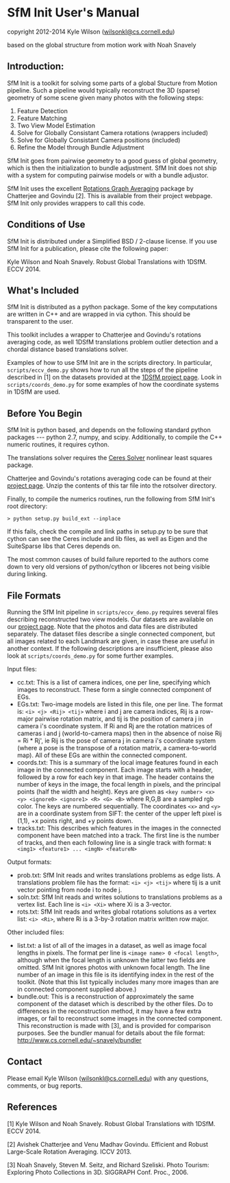 SfM Init  User's Manual
=======================
copyright 2012-2014 Kyle Wilson (wilsonkl@cs.cornell.edu)

based on the global structure from motion work with Noah Snavely


Introduction:
-------------
SfM Init is a toolkit for solving some parts of a global Stucture from Motion
pipeline. Such a pipeline would typically reconstruct the 3D (sparse) geometry
of some scene given many photos with the following steps:

1. Feature Detection
2. Feature Matching
3. Two View Model Estimation
4. Solve for Globally Consistant Camera rotations (wrappers included)
5. Solve for Globally Consistant Camera positions (included)
6. Refine the Model through Bundle Adjustment

SfM Init goes from pairwise geometry to a good guess of global geometry, which
is then the initialization to bundle adjustment. SfM Init does not ship with
a system for computing pairwise models or with a bundle adjustor.

SfM Init uses the excellent [Rotations Graph Averaging]( http://www.ee.iisc.ernet.in/labs/cvl/research/efficient-and-robust-large-scale-rotation-averaging/)
package by Chatterjee and Govindu [2]. This is available from their project webpage.
SfM Init only provides wrappers to call this code.

Conditions of Use
-----------------
SfM Init is distributed under a Simplified BSD / 2-clause license. If you use
SfM Init for a publication, please cite the following paper:

Kyle Wilson and Noah Snavely. Robust Global Translations with 1DSfM. ECCV 2014.

What's Included
---------------
SfM Init is distributed as a python package. Some of the key computations are
written in C++ and are wrapped in via cython. This should be transparent to
the user.

This toolkit includes a wrapper to Chatterjee and Govindu's rotations averaging
code, as well 1DSfM translations problem outlier detection and a chordal
distance based translations solver.

Examples of how to use SfM Init are in the scripts directory. In particular,
`scripts/eccv_demo.py` shows how to run all the steps of the pipeline described in
[1] on the datasets provided at the [1DSfM project page](www.cs.cornell.edu/projects/1DSfM).
Look in `scripts/coords_demo.py` for some examples of how the coordinate systems
in 1DSfM are used.

Before You Begin
----------------
SfM Init is python based, and depends on the following standard python packages
--- python 2.7, numpy, and scipy. Additionally, to compile the C++ numeric
routines, it requires cython.

The translations solver requires the [Ceres Solver](http://ceres-solver.org)
nonlinear least squares package.

Chatterjee and Govindu's rotations averaging code can be found at their [project
page](http://www.ee.iisc.ac.in/labs/cvl/research/rotaveraging/).
Unzip the contents of this tar file into the rotsolver directory.

Finally, to compile the numerics routines, run the following from SfM Init's
root directory:

    > python setup.py build_ext --inplace

If this fails, check the compile and link paths in setup.py to be sure that
cython can see the Ceres include and lib files, as well as Eigen and the SuiteSparse
libs that Ceres depends on.

The most common causes of build failure reported to the authors come down to
very old versions of python/cython or libceres not being visible during linking.

File Formats
------------
Running the SfM Init pipeline in `scripts/eccv_demo.py` requires several files
describing reconstructed two view models. Our datasets are available on our [project
page](www.cs.cornell.edu/projects/1DSfM). Note that the photos and data files are
distributed separately. The dataset files describe a single connected component, but
all images related to each Landmark are given, in case these are useful in another
context. If the following descriptions are insufficient, please also look at
`scripts/coords_demo.py` for some further examples.

Input files:

*   cc.txt: This is a list of camera indices, one per line, specifying which
    images to reconstruct. These form a single connected component of EGs.
*   EGs.txt: Two-image models are listed in this file, one per line. The format
    is: `<i> <j> <Rij> <tij>` where i and j are camera indices, Rij is a row-major
    pairwise rotation matrix, and tij is the position of camera j in camera i's
    coordinate system. If Ri and Rj are the rotation matrices of cameras i and
    j (world-to-camera maps) then in the absence of noise Rij = Ri * Rj', ie
    Rij is the pose of camera j in camera i's coordinate system (where a pose
    is the transpose of a rotation matrix, a camera-to-world map). All of these
    EGs are within the connected component.
*   coords.txt: This is a summary of the local image features found in each
    image in the connected component. Each image starts with a header, followed
    by a row for each key in that image. The header contains the number of keys
    in the image, the focal length in pixels, and the principal points (half the
    width and height). Keys are given as
    `<key number> <x> <y> <ignore0> <ignore1> <R> <G> <B>` where R,G,B are a
    sampled rgb color. The keys are numbered sequentially. The coordinates `<x>`
    and `<y>` are in a coordinate system from SIFT: the center of the upper
    left pixel is (1,1), +x points right, and +y points down.
*   tracks.txt: This describes which features in the images in the connected
    component have been matched into a track. The first line is the number of tracks, and then each
    following line is a single track with format: `N <img1> <feature1> ... <imgN>
    <featureN>`

Output formats:

*   prob.txt: SfM Init reads and writes translations problems as edge lists. A
    translations problem file has the format: `<i> <j> <tij>` where tij is a unit
    vector pointing from node i to node j.
*   soln.txt: SfM Init reads and writes solutions to translations problems as a
    vertex list. Each line is `<i> <Xi>` where Xi is a 3-vector.
*   rots.txt: SfM Init reads and writes global rotations solutions as a vertex
    list: `<i> <Ri>`, where Ri is a 3-by-3 rotation matrix written row major.

Other included files:

*   list.txt: a list of all of the images in a dataset, as well as image
    focal lengths in pixels. The format per line is `<image name> 0 <focal
    length>`, although when the focal length is unknown the latter two fields are
    omitted. SfM Init ignores photos with unknown focal length. The line number
    of an image in this file is its identifying index in the rest of the
    toolkit. (Note that this list typically includes many more images than are in
    connected component supplied above.)
*   bundle.out: This is a reconstruction of approximately the same component of
    the dataset which is described by the other files. Do to differences in the
    reconstruction method, it may have a few extra images, or fail to reconstruct
    some images in the connected component. This reconstruction is made with [3], and
    is provided for comparison purposes. See the bundler manual for details
    about the file format: http://www.cs.cornell.edu/~snavely/bundler

Contact
-------
Please email Kyle Wilson (wilsonkl@cs.cornell.edu) with any questions, comments,
or bug reports.

References
----------
[1] Kyle Wilson and Noah Snavely. Robust Global Translations with 1DSfM. ECCV
2014.

[2] Avishek Chatterjee and Venu Madhav Govindu. Efficient and Robust Large-Scale
Rotation Averaging. ICCV 2013.

[3] Noah Snavely, Steven M. Seitz, and Richard Szeliski. Photo Tourism:
Exploring Photo Collections in 3D. SIGGRAPH Conf. Proc., 2006.
